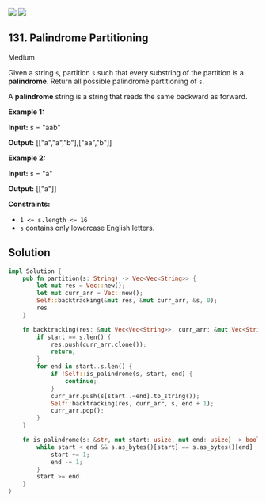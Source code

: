 [![](https://img.shields.io/github/stars/LeetCode-in-Rust/LeetCode-in-Rust?label=Stars&style=flat-square)](https://github.com/LeetCode-in-Rust/LeetCode-in-Rust)
[![](https://img.shields.io/github/forks/LeetCode-in-Rust/LeetCode-in-Rust?label=Fork%20me%20on%20GitHub%20&style=flat-square)](https://github.com/LeetCode-in-Rust/LeetCode-in-Rust/fork)

## 131\. Palindrome Partitioning

Medium

Given a string `s`, partition `s` such that every substring of the partition is a **palindrome**. Return all possible palindrome partitioning of `s`.

A **palindrome** string is a string that reads the same backward as forward.

**Example 1:**

**Input:** s = "aab"

**Output:** [["a","a","b"],["aa","b"]]

**Example 2:**

**Input:** s = "a"

**Output:** [["a"]]

**Constraints:**

*   `1 <= s.length <= 16`
*   `s` contains only lowercase English letters.

## Solution

```rust
impl Solution {
    pub fn partition(s: String) -> Vec<Vec<String>> {
        let mut res = Vec::new();
        let mut curr_arr = Vec::new();
        Self::backtracking(&mut res, &mut curr_arr, &s, 0);
        res
    }

    fn backtracking(res: &mut Vec<Vec<String>>, curr_arr: &mut Vec<String>, s: &str, start: usize) {
        if start == s.len() {
            res.push(curr_arr.clone());
            return;
        }
        for end in start..s.len() {
            if !Self::is_palindrome(s, start, end) {
                continue;
            }
            curr_arr.push(s[start..=end].to_string());
            Self::backtracking(res, curr_arr, s, end + 1);
            curr_arr.pop();
        }
    }

    fn is_palindrome(s: &str, mut start: usize, mut end: usize) -> bool {
        while start < end && s.as_bytes()[start] == s.as_bytes()[end] {
            start += 1;
            end -= 1;
        }
        start >= end
    }
}
```